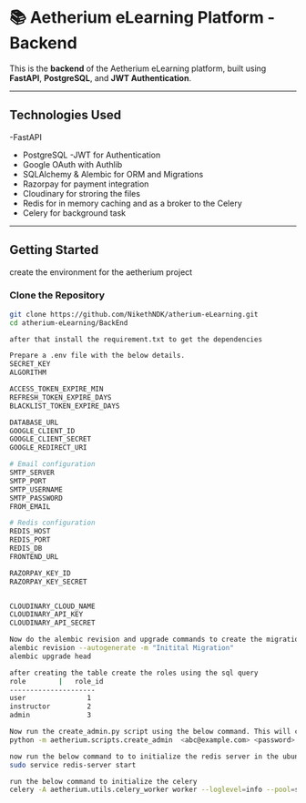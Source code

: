 # 📚 Aetherium eLearning Platform - Backend

This is the **backend** of the Aetherium eLearning platform, built using **FastAPI**, **PostgreSQL**, and **JWT Authentication**.

---

## Technologies Used

-FastAPI
- PostgreSQL
-JWT for Authentication
- Google OAuth with Authlib
- SQLAlchemy & Alembic for ORM and Migrations
- Razorpay for payment integration
- Cloudinary for stroring the files
- Redis for in memory caching and as a broker to the Celery
- Celery for background task
---

## Getting Started
create the environment for the aetherium project
### Clone the Repository

```bash
git clone https://github.com/NikethNDK/atherium-eLearning.git
cd atherium-eLearning/BackEnd

after that install the requirement.txt to get the dependencies

Prepare a .env file with the below details.
SECRET_KEY
ALGORITHM

ACCESS_TOKEN_EXPIRE_MIN
REFRESH_TOKEN_EXPIRE_DAYS
BLACKLIST_TOKEN_EXPIRE_DAYS

DATABASE_URL
GOOGLE_CLIENT_ID
GOOGLE_CLIENT_SECRET
GOOGLE_REDIRECT_URI

# Email configuration
SMTP_SERVER
SMTP_PORT
SMTP_USERNAME
SMTP_PASSWORD
FROM_EMAIL

# Redis configuration
REDIS_HOST
REDIS_PORT
REDIS_DB
FRONTEND_URL

RAZORPAY_KEY_ID
RAZORPAY_KEY_SECRET


CLOUDINARY_CLOUD_NAME
CLOUDINARY_API_KEY
CLOUDINARY_API_SECRET

Now do the alembic revision and upgrade commands to create the migration history and database update. using the below commands
alembic revision --autogenerate -m "Initital Migration"
alembic upgrade head

after creating the table create the roles using the sql query
role        |   role_id
---------------------
user               1
instructor         2
admin              3

Now run the create_admin.py script using the below command. This will create teh admin user with the given email and password
python -m aetherium.scripts.create_admin  <abc@example.com> <password>

now run the below command to to initialize the redis server in the ubuntu wsl
sudo service redis-server start 

run the below command to initialize the celery
celery -A aetherium.utils.celery_worker worker --loglevel=info --pool=solo

